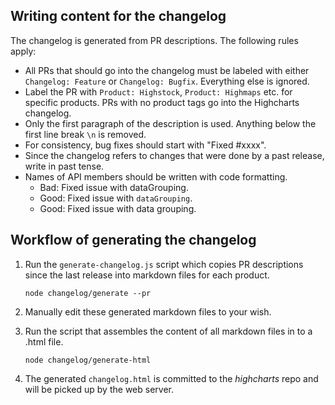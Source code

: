 ## Writing content for the changelog
The changelog is generated from PR descriptions. The following rules apply:
* All PRs that should go into the changelog must be labeled with either
`Changelog: Feature` or `Changelog: Bugfix`. Everything else is ignored.
* Label the PR with `Product: Highstock`, `Product: Highmaps` etc. for specific
products. PRs with no product tags go into the Highcharts changelog.
* Only the first paragraph of the description is used. Anything below the first
line break `\n` is removed.
* For consistency, bug fixes should start with "Fixed #xxxx".
* Since the changelog refers to changes that were done by a past release, write
in past tense.
* Names of API members should be written with code formatting.
    * Bad: Fixed issue with dataGrouping.
    * Good: Fixed issue with `dataGrouping`.
    * Good: Fixed issue with data grouping.


## Workflow of generating the changelog
1. Run the `generate-changelog.js` script which copies PR descriptions since the last release into markdown files for each product.

    ```
    node changelog/generate --pr
    ```

3. Manually edit these generated markdown files to your wish.

4. Run the script that assembles the content of all markdown files in to a .html file.

    ```
    node changelog/generate-html
    ```

5. The generated `changelog.html` is committed to the _highcharts_ repo and will be picked up by the web server.
